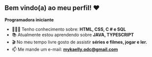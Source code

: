 ## Bem vindo(a) ao meu perfil! ❤️

**Programadora iniciante**

- 👩🏻‍💻 Tenho conhecimento sobre: **HTML, CSS, C # e SQL**
- 📚 Atualmente estou aprendendo sobre **JAVA, TYPESCRIPT**
- 🎬 No meu tempo livre gosto de assistir **séries e filmes, jogar e ler.**
- 📫 Me mande um e-mail: **mykaelly.odc@gmail.com**
